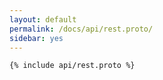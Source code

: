 ```yaml
---
layout: default
permalink: /docs/api/rest.proto/
sidebar: yes
---
```


```proto
{% include api/rest.proto %}
```
